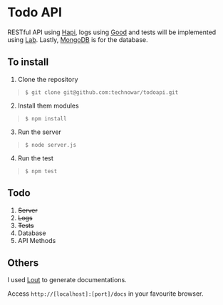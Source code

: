 # Todo API
RESTful API using [Hapi](http://hapijs.com), logs using [Good](https://github.com/hapijs/good) and tests will be implemented using [Lab](https://github.com/hapijs/lab). Lastly, [MongoDB](http://www.mongodb.org) is for the database.

## To install
1. Clone the repository
>`$ git clone git@github.com:technowar/todoapi.git`

2. Install them modules
>`$ npm install`

3. Run the server
>`$ node server.js`

4. Run the test
>`$ npm test`

## Todo
1. ~~Server~~
2. ~~Logs~~
3. ~~Tests~~
4. Database
5. API Methods

## Others
I used [Lout](https://github.com/hapijs/lout) to generate documentations.

Access `http://[localhost]:[port]/docs` in your favourite browser.
